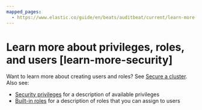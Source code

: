 ```yaml
---
mapped_pages:
  - https://www.elastic.co/guide/en/beats/auditbeat/current/learn-more-security.html
---
```


# Learn more about privileges, roles, and users [learn-more-security]

Want to learn more about creating users and roles? See [Secure a cluster](docs-content://deploy-manage/security.md). Also see:

* [Security privileges](elasticsearch://docs/reference/elasticsearch/security-privileges.md) for a description of available privileges
* [Built-in roles](elasticsearch://docs/reference/elasticsearch/roles.md) for a description of roles that you can assign to users

